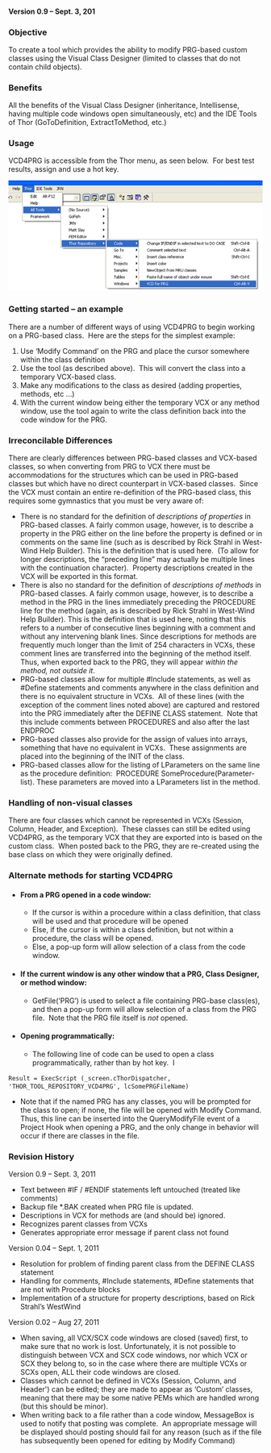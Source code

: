 ﻿#### Version 0.9 – Sept. 3, 201

### Objective

To create a tool which provides the ability to modify PRG-based custom classes using the Visual Class Designer (limited to classes that do not contain child objects).

### Benefits

All the benefits of the Visual Class Designer (inheritance, Intellisense, having multiple code windows open simultaneously, etc) and the IDE Tools of Thor (GoToDefinition, ExtractToMethod, etc.)

### Usage

VCD4PRG is accessible from the Thor menu, as seen below.  For best test results, assign and use a hot key.

![](Images\VCD4PRG_image_2.png)

### **Getting started – an example**

There are a number of different ways of using VCD4PRG to begin working on a PRG-based class.  Here are the steps for the simplest example:

1.  Use ‘Modify Command’ on the PRG and place the cursor somewhere within the class definition
2.  Use the tool (as described above).  This will convert the class into a temporary VCX-based class.
3.  Make any modifications to the class as desired (adding properties, methods, etc …)
4.  With the current window being either the temporary VCX or any method window, use the tool again to write the class definition back into the code window for the PRG.

### Irreconcilable Differences

There are clearly differences between PRG-based classes and VCX-based classes, so when converting from PRG to VCX there must be accommodations for the structures which can be used in PRG-based classes but which have no direct counterpart in VCX-based classes.  Since the VCX must contain an entire re-definition of the PRG-based class, this requires some gymnastics that you must be very aware of:

*   There is no standard for the definition of *descriptions of properties* in PRG-based classes. A fairly common usage, however, is to describe a property in the PRG either on the line before the property is defined or in comments on the same line (such as is described by Rick Strahl in West-Wind Help Builder). This is the definition that is used here.  (To allow for longer descriptions, the “preceding line” may actually be multiple lines with the continuation character).  Property descriptions created in the VCX will be exported in this format.
*   There is also no standard for the definition of *descriptions of methods* in PRG-based classes. A fairly common usage, however, is to describe a method in the PRG in the lines immediately preceding the PROCEDURE line for the method (again, as is described by Rick Strahl in West-Wind Help Builder). This is the definition that is used here, noting that this refers to a number of consecutive lines beginning with a comment and without any intervening blank lines. Since descriptions for methods are frequently much longer than the limit of 254 characters in VCXs, these comment lines are transferred into the beginning of the method itself.  Thus, when exported back to the PRG, they will appear *within the method, not outside it*.
*   PRG-based classes allow for multiple #Include statements, as well as #Define statements and comments anywhere in the class definition and there is no equivalent structure in VCXs.  All of these lines (with the exception of the comment lines noted above) are captured and restored into the PRG immediately after the DEFINE CLASS statement.  Note that this include comments between PROCEDURES and also after the last ENDPROC
*   PRG-based classes also provide for the assign of values into arrays, something that have no equivalent in VCXs.  These assignments are placed into the beginning of the INIT of the class.
*   PRG-based classes allow for the listing of LParameters on the same line as the procedure definition:  PROCEDURE SomeProcedure(Parameter-list). These parameters are moved into a LParameters list in the method.

### Handling of non-visual classes

There are four classes which cannot be represented in VCXs (Session, Column, Header, and Exception).  These classes can still be edited using VCD4PRG, as the temporary VCX that they are exported into is based on the custom class.  When posted back to the PRG, they are re-created using the base class on which they were originally defined.

### Alternate methods for starting VCD4PRG

*   #### From a PRG opened in a code window:

    *   If the cursor is within a procedure within a class definition, that class will be used and that procedure will be opened
    *   Else, if the cursor is within a class definition, but not within a procedure, the class will be opened.
    *   Else, a pop-up form will allow selection of a class from the code window.
*   #### If the current window is any other window that a PRG, Class Designer, or method window:

    *   GetFile(‘PRG’) is used to select a file containing PRG-base class(es), and then a pop-up form will allow selection of a class from the PRG file.  Note that the PRG file itself is _not_ opened.
*   #### Opening programmatically:

    *   The following line of code can be used to open a class programmatically, rather than by hot key.  I

```foxpro
Result = ExecScript (_screen.cThorDispatcher, 'THOR_TOOL_REPOSITORY_VCD4PRG', lcSomePRGFileName)
```


*   Note that if the named PRG has any classes, you will be prompted for the class to open; if none, the file will be opened with Modify Command. Thus, this line can be inserted into the QueryModifyFile event of a Project Hook when opening a PRG, and the only change in behavior will occur if there are classes in the file.

### Revision History

Version 0.9 – Sept. 3, 2011

*   Text between #IF / #ENDIF statements left untouched (treated like comments)
*   Backup file *.BAK created when PRG file is updated.
*   Descriptions in VCX for methods are (and should be) ignored.
*   Recognizes parent classes from VCXs
*   Generates appropriate error message if parent class not found

Version 0.04 – Sept. 1, 2011

*   Resolution for problem of finding parent class from the DEFINE CLASS statement
*   Handling for comments, #Include statements, #Define statements that are not with Procedure blocks
*   Implementation of a structure for property descriptions, based on Rick Strahl’s WestWind

Version 0.02 – Aug 27, 2011

*   When saving, all VCX/SCX code windows are closed (saved) first, to make sure that no work is lost. Unfortunately, it is not possible to distinguish between VCX and SCX code windows, nor which VCX or SCX they belong to, so in the case where there are multiple VCXs or SCXs open, ALL their code windows are closed.
*   Classes which cannot be defined in VCXs (Session, Column, and Header') can be edited; they are made to appear as ‘Custom’ classes, meaning that there may be some native PEMs which are handled wrong (but this should be minor). 
*   When writing back to a file rather than a code window, MessageBox is used to notify that posting was complete.  An appropriate message will be displayed should posting should fail for any reason (such as if the file has subsequently been opened for editing by Modify Command)

